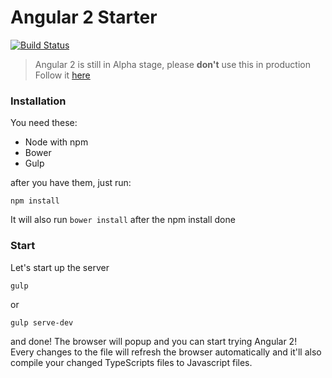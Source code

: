 # Angular 2 Starter

[![Build Status](https://travis-ci.org/antonybudianto/angular2-starter.svg?branch=master)](https://travis-ci.org/antonybudianto/angular2-starter)

> Angular 2 is still in Alpha stage, please **don't** use this in production   
> Follow it [here](https://splintercode.github.io/is-angular-2-ready/)

### Installation
You need these:
- Node with npm
- Bower
- Gulp

after you have them, just run:
```
npm install
```
It will also run `bower install` after the npm install done   


### Start
Let's start up the server
```
gulp
```
or
```
gulp serve-dev
```

and done! The browser will popup and you can start trying Angular 2!   
Every changes to the file will refresh the browser automatically
and it'll also compile your changed TypeScripts files to Javascript files.
